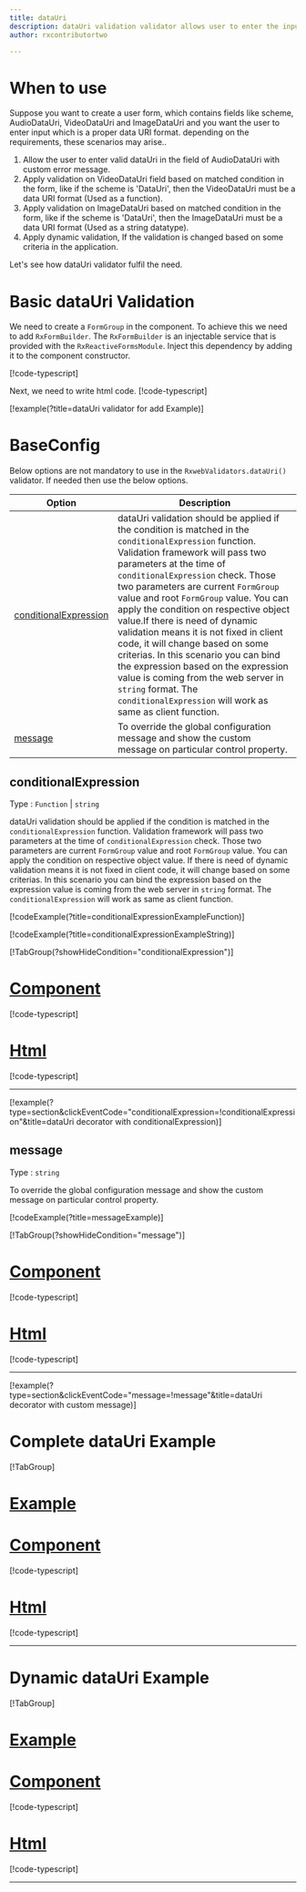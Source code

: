 ```yaml
---
title: dataUri
description: dataUri validation validator allows user to enter the input which is in the proper data URI format.
author: rxcontributortwo

---
```

# When to use
Suppose you want to create a user form, which contains fields like scheme, AudioDataUri, VideoDataUri and ImageDataUri and you want the user to enter input which is a proper data URI format. depending on the requirements, these scenarios may arise..
1. Allow the user to enter valid dataUri in the field of AudioDataUri with custom error message.
2. Apply validation on VideoDataUri  field based on matched condition in the form, like if the scheme is 'DataUri', then the VideoDataUri must be a data URI format (Used as a function).
3. Apply validation on ImageDataUri based on matched condition in the form, like if the scheme is 'DataUri', then the ImageDataUri must be a data URI format (Used as a string datatype).
4. Apply dynamic validation, If the validation is changed based on some criteria in the application.

Let's see how dataUri validator fulfil the need.

# Basic dataUri Validation

We need to create a `FormGroup` in the component. To achieve this we need to add `RxFormBuilder`. The `RxFormBuilder` is an injectable service that is provided with the `RxReactiveFormsModule`. Inject this dependency by adding it to the component constructor.

[!code-typescript[](\assets\examples\reactive-form-validators\validators\dataUri\add\data-uri-add.component.ts?type=section)]

Next, we need to write html code.
[!code-typescript[](\assets\examples\reactive-form-validators\validators\dataUri\add\data-uri-add.component.html?type=section)]

[!example(?title=dataUri validator for add Example)]
<app-dataUri-add-validator></app-dataUri-add-validator>

# BaseConfig
Below options are not mandatory to use in the `RxwebValidators.dataUri()` validator. If needed then use the below options.

|Option | Description |
|--- | ---- |
|[conditionalExpression](#conditionalExpression) | dataUri validation should be applied if the condition is matched in the `conditionalExpression` function. Validation framework will pass two parameters at the time of `conditionalExpression` check. Those two parameters are current `FormGroup` value and root `FormGroup` value. You can apply the condition on respective object value.If there is need of dynamic validation means it is not fixed in client code, it will change based on some criterias. In this scenario you can bind the expression based on the expression value is coming from the web server in `string` format. The `conditionalExpression` will work as same as client function. |
|[message](#message) | To override the global configuration message and show the custom message on particular control property. |

## conditionalExpression 
Type :  `Function`  |  `string` 

dataUri validation should be applied if the condition is matched in the `conditionalExpression` function. Validation framework will pass two parameters at the time of `conditionalExpression` check. Those two parameters are current `FormGroup` value and root `FormGroup` value. You can apply the condition on respective object value.
If there is need of dynamic validation means it is not fixed in client code, it will change based on some criterias. In this scenario you can bind the expression based on the expression value is coming from the web server in `string` format. The `conditionalExpression` will work as same as client function.

[!codeExample(?title=conditionalExpressionExampleFunction)]

[!codeExample(?title=conditionalExpressionExampleString)]

[!TabGroup(?showHideCondition="conditionalExpression")]
# [Component](#tab\conditionalExpressionComponent)
[!code-typescript[](\assets\examples\reactive-form-validators\validators\dataUri\conditionalExpression\data-uri-conditional-expressions.component.ts)]
# [Html](#tab\conditionalExpressionHtml)
[!code-typescript[](\assets\examples\reactive-form-validators\validators\dataUri\conditionalExpression\data-uri-conditional-expressions.component.html)]
***

[!example(?type=section&clickEventCode="conditionalExpression=!conditionalExpression"&title=dataUri decorator with conditionalExpression)]
<app-dataUri-conditionalExpression-validator></app-dataUri-conditionalExpression-validator>

## message 
Type :  `string` 

To override the global configuration message and show the custom message on particular control property.

[!codeExample(?title=messageExample)]

[!TabGroup(?showHideCondition="message")]
# [Component](#tab\messageComponent)
[!code-typescript[](\assets\examples\reactive-form-validators\validators\dataUri\message\data-uri-message.component.ts)]
# [Html](#tab\messageHtml)
[!code-typescript[](\assets\examples\reactive-form-validators\validators\dataUri\message\data-uri-message.component.html)]
***

[!example(?type=section&clickEventCode="message=!message"&title=dataUri decorator with custom message)]
<app-dataUri-message-validator></app-dataUri-message-validator>

# Complete dataUri Example
[!TabGroup]
# [Example](#tab\completeexample)
<app-dataUri-complete-validator></app-dataUri-complete-validator>
# [Component](#tab\completecomponent)
[!code-typescript[](\assets\examples\reactive-form-validators\validators\dataUri\complete\data-uri-complete.component.ts)]
# [Html](#tab\completehtml)
[!code-typescript[](\assets\examples\reactive-form-validators\validators\dataUri\complete\data-uri-complete.component.html)]
***

# Dynamic dataUri Example
[!TabGroup]
# [Example](#tab\dynamicexample)
<app-dataUri-dynamic-validator></app-dataUri-dynamic-validator>
# [Component](#tab\dynamiccomponent)
[!code-typescript[](\assets\examples\reactive-form-validators\validators\dataUri\dynamic\data-uri-dynamic.component.ts)]
# [Html](#tab\dynamichtml)
[!code-typescript[](\assets\examples\reactive-form-validators\validators\dataUri\dynamic\data-uri-dynamic.component.html)]
***
